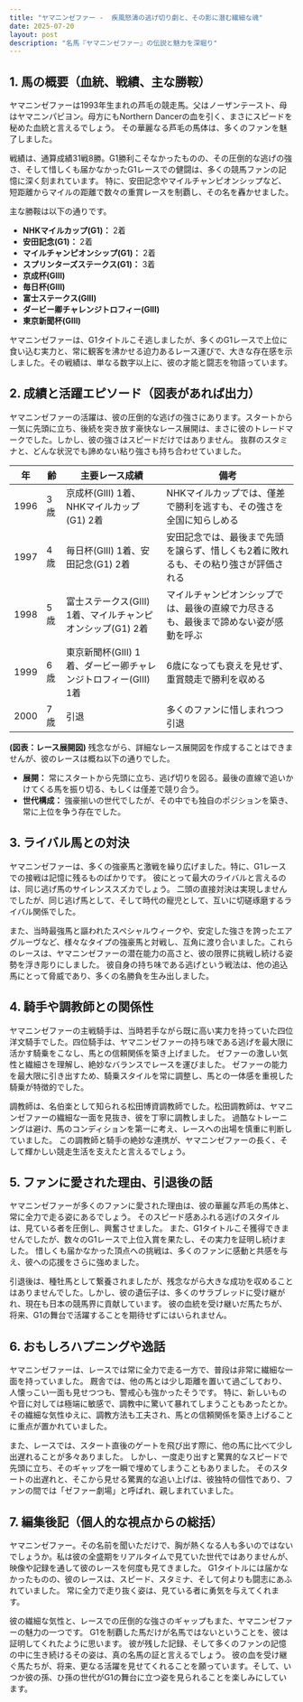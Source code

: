 ```yaml
---
title: "ヤマニンゼファー -  疾風怒濤の逃げ切り劇と、その影に潜む繊細な魂"
date: 2025-07-20
layout: post
description: "名馬『ヤマニンゼファー』の伝説と魅力を深堀り"
---
```


## 1. 馬の概要（血統、戦績、主な勝鞍）

ヤマニンゼファーは1993年生まれの芦毛の競走馬。父はノーザンテースト、母はヤマニンパピヨン。母方にもNorthern Dancerの血を引く、まさにスピードを秘めた血統と言えるでしょう。  その華麗なる芦毛の馬体は、多くのファンを魅了しました。

戦績は、通算成績31戦8勝。G1勝利こそなかったものの、その圧倒的な逃げの強さ、そして惜しくも届かなかったG1レースでの健闘は、多くの競馬ファンの記憶に深く刻まれています。  特に、安田記念やマイルチャンピオンシップなど、短距離からマイルの距離で数々の重賞レースを制覇し、その名を轟かせました。

主な勝鞍は以下の通りです。

* **NHKマイルカップ(G1)：** 2着
* **安田記念(G1)：** 2着
* **マイルチャンピオンシップ(G1)：** 2着
* **スプリンターズステークス(G1)：** 3着
* **京成杯(GIII)**
* **毎日杯(GIII)**
* **富士ステークス(GIII)**
* **ダービー卿チャレンジトロフィー(GIII)**
* **東京新聞杯(GIII)**


ヤマニンゼファーは、G1タイトルこそ逃しましたが、多くのG1レースで上位に食い込む実力と、常に観客を沸かせる迫力あるレース運びで、大きな存在感を示しました。その戦績は、単なる数字以上に、彼の才能と闘志を物語っています。


## 2. 成績と活躍エピソード（図表があれば出力）

ヤマニンゼファーの活躍は、彼の圧倒的な逃げの強さにあります。スタートから一気に先頭に立ち、後続を突き放す豪快なレース展開は、まさに彼のトレードマークでした。しかし、彼の強さはスピードだけではありません。  抜群のスタミナと、どんな状況でも諦めない粘り強さも持ち合わせていました。

| 年 | 齢 | 主要レース成績 | 備考 |
|---|---|---|---|
| 1996 | 3歳 | 京成杯(GIII) 1着、NHKマイルカップ(G1) 2着 |  NHKマイルカップでは、僅差で勝利を逃すも、その強さを全国に知らしめる |
| 1997 | 4歳 | 毎日杯(GIII) 1着、安田記念(G1) 2着 | 安田記念では、最後まで先頭を譲らず、惜しくも2着に敗れるも、その粘り強さが評価される |
| 1998 | 5歳 | 富士ステークス(GIII) 1着、マイルチャンピオンシップ(G1) 2着 | マイルチャンピオンシップでは、最後の直線で力尽きるも、最後まで諦めない姿が感動を呼ぶ |
| 1999 | 6歳 | 東京新聞杯(GIII) 1着、ダービー卿チャレンジトロフィー(GIII) 1着 |  6歳になっても衰えを見せず、重賞競走で勝利を収める |
| 2000 | 7歳 |  引退 |  多くのファンに惜しまれつつ引退 |


**(図表：レース展開図)**  残念ながら、詳細なレース展開図を作成することはできませんが、彼のレースは概ね以下の通りでした。

* **展開：** 常にスタートから先頭に立ち、逃げ切りを図る。最後の直線で追いかけてくる馬を振り切る、もしくは僅差で競り合う。
* **世代構成：**  強豪揃いの世代でしたが、その中でも独自のポジションを築き、常に上位を争う存在でした。


## 3. ライバル馬との対決

ヤマニンゼファーは、多くの強豪馬と激戦を繰り広げました。特に、G1レースでの接戦は記憶に残るものばかりです。  彼にとって最大のライバルと言えるのは、同じ逃げ馬のサイレンススズカでしょう。  二頭の直接対決は実現しませんでしたが、同じ逃げ馬として、そして時代の寵児として、互いに切磋琢磨するライバル関係でした。

また、当時最強馬と謳われたスペシャルウィークや、安定した強さを誇ったエアグルーヴなど、様々なタイプの強豪馬と対戦し、互角に渡り合いました。これらのレースは、ヤマニンゼファーの潜在能力の高さと、彼の限界に挑戦し続ける姿勢を浮き彫りにしました。  彼自身の持ち味である逃げという戦法は、他の追込馬にとって脅威であり、多くの名勝負を生み出しました。


## 4. 騎手や調教師との関係性

ヤマニンゼファーの主戦騎手は、当時若手ながら既に高い実力を持っていた四位洋文騎手でした。四位騎手は、ヤマニンゼファーの持ち味である逃げを最大限に活かす騎乗をこなし、馬との信頼関係を築き上げました。  ゼファーの激しい気性と繊細さを理解し、絶妙なバランスでレースを運びました。  ゼファーの能力を最大限に引き出すため、騎乗スタイルを常に調整し、馬との一体感を重視した騎乗が特徴的でした。

調教師は、名伯楽として知られる松田博資調教師でした。松田調教師は、ヤマニンゼファーの繊細な一面を見抜き、彼を丁寧に調教しました。  過酷なトレーニングは避け、馬のコンディションを第一に考え、レースへの出場を慎重に判断していました。  この調教師と騎手の絶妙な連携が、ヤマニンゼファーの長く、そして輝かしい競走生活を支えたと言えるでしょう。


## 5. ファンに愛された理由、引退後の話

ヤマニンゼファーが多くのファンに愛された理由は、彼の華麗な芦毛の馬体と、常に全力で走る姿にあるでしょう。  そのスピード感あふれる逃げのスタイルは、見ている者を圧倒し、興奮させました。  また、G1タイトルこそ獲得できませんでしたが、数々のG1レースで上位入賞を果たし、その実力を証明し続けました。  惜しくも届かなかった頂点への挑戦は、多くのファンに感動と共感を与え、彼への応援をさらに強めました。

引退後は、種牡馬として繋養されましたが、残念ながら大きな成功を収めることはありませんでした。しかし、彼の遺伝子は、多くのサラブレッドに受け継がれ、現在も日本の競馬界に貢献しています。  彼の血統を受け継いだ馬たちが、将来、G1の舞台で活躍することを期待せずにはいられません。


## 6. おもしろハプニングや逸話

ヤマニンゼファーは、レースでは常に全力で走る一方で、普段は非常に繊細な一面を持っていました。  厩舎では、他の馬とは少し距離を置いて過ごしており、人懐っこい一面も見せつつも、警戒心も強かったそうです。  特に、新しいものや音に対しては極端に敏感で、調教中に驚いて暴れてしまうこともあったとか。  その繊細な気性ゆえに、調教方法も工夫され、馬との信頼関係を築き上げることに重点が置かれていました。

また、レースでは、スタート直後のゲートを飛び出す際に、他の馬に比べて少し出遅れることが多々ありました。  しかし、一度走り出すと驚異的なスピードで先頭に立ち、そのギャップを一瞬で埋めてしまうこともありました。  そのスタートの出遅れと、そこから見せる驚異的な追い上げは、彼独特の個性であり、ファンの間では「ゼファー劇場」と呼ばれ、親しまれていました。


## 7. 編集後記（個人的な視点からの総括）

ヤマニンゼファー。その名前を聞いただけで、胸が熱くなる人も多いのではないでしょうか。私は彼の全盛期をリアルタイムで見ていた世代ではありませんが、映像や記録を通して彼のレースを何度も見てきました。  G1タイトルには届かなかったものの、彼のレースは、スピード、スタミナ、そして何よりも闘志にあふれていました。  常に全力で走り抜く姿は、見ている者に勇気を与えてくれます。

彼の繊細な気性と、レースでの圧倒的な強さのギャップもまた、ヤマニンゼファーの魅力の一つです。  G1を制覇した馬だけが名馬ではないということを、彼は証明してくれたように思います。  彼が残した記録、そして多くのファンの記憶の中に生き続けるその姿は、真の名馬の証と言えるでしょう。  彼の血を受け継ぐ馬たちが、将来、更なる活躍を見せてくれることを願っています。そして、いつか彼の孫、ひ孫の世代がG1の舞台に立つ姿を見られることを楽しみにしています。
